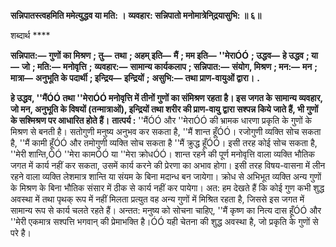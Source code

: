 **सन्निपातस्त्वहमिति ममेत्युद्धव या मति: ।** **व्यवहार: सन्निपातो मनोमात्रेनि्द्रयासुभि: ॥ ६॥** 

शब्दार्थ **** 

**सन्निपात:—** **गुणों का मिश्रण** **; तु—** **तथा** **; अहम् इति—** **मैं** **; मम इति—** **''मेराÓÓ** **; उद्धव—** **हे उद्धव** **; या—** **जो** **; मति:—** **मनोवृत्ति** **;** **व्यवहार:—** **सामान्य कार्यकलाप** **; सन्निपात:—** **संयोग, मिश्रण** **; मन:—** **मन** **; मात्रा—** **अनुभूति के पदार्थी** **; इन्द्रिय—** **इन्द्रियों** **;** **असुभि:—** **तथा प्राण-वायुओं द्वारा।** **.** 

**हे उद्धव, ''मैंÓÓ तथा ''मेराÓÓ मनोवृत्ति में तीनों गुणों का संमिश्रण रहता है। इस जगत के** **सामान्य व्यवहार, जो मन, अनुभूति के विषयों (तन्मात्राओं), इन्द्रियों तथा शरीर की प्राण-वायु** **द्वारा सश्पन्न किये जाते हैं, भी गुणों के सश्मिश्रण पर आधारित होते हैं।** **तात्पर्य :** ''मैंÓÓ और ''मेराÓÓ की भ्रामक धारणा प्रकृति के गुणों के मिश्रण से बनती है। सतोगुणी मनुष्य अनुभव कर सकता है, ''मैं शान्त हूँÓÓ। रजोगुणी व्यक्ति सोच सकता है, ''मैं कामी हूँÓÓ और तमोगुणी व्यक्ति सोच सकता है ''मैं क्रुद्ध हूँÓÓ। इसी तरह कोई सोच सकता है, ''मेरी शान्ति,ÓÓ ''मेरा कामÓÓ या ''मेरा क्रोधÓÓ। शान्त रहने की पूर्ण मनोवृत्ति वाला व्यक्ति भौतिक जगत में कार्य नहीं कर सकता, उसमें कार्य करने की प्रेरणा का अभाव होगा। इसी तरह विषय-वासना में लीन रहने वाला व्यक्ति लेशमात्र शान्ति या संयम के बिना मदान्ध बन जायेगा। क्रोध से अभिभूत व्यक्ति अन्य गुणों के मिश्रण के बिना भौतिक संसार में ठीक से कार्य नहीं कर पायेगा। अत: हम देखते हैं कि कोई गुण कभी शुद्ध अवस्था में तथा पृथक् रूप में नहीं मिलता प्रत्युत वह अन्य गुणों में मिश्रित रहता है, जिससे इस जगत में सामान्य रूप से कार्य चलते रहते हैं। अन्तत: मनुष्य को सोचना चाहिए, ''मैं कृष्ण का नित्य दास हूँÓÓ और ''मेरी एकमात्र सश्पत्ति भगवान् की प्रेमाभक्ति है।ÓÓ यही चेतना की शुद्ध अवस्था है, जो प्रकृति के गुणों से परे है।  